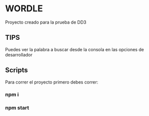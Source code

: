 # WORDLE

Proyecto creado para la prueba de DD3

## TIPS
Puedes ver la palabra a buscar desde la consola en las opciones de desarrollador

## Scripts

Para correr el proyecto primero debes correr:  

### npm i 
### npm start

